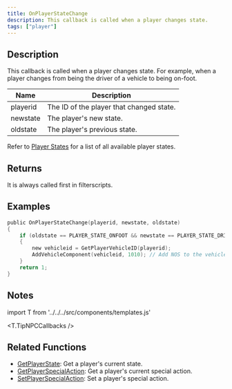 ```yaml
---
title: OnPlayerStateChange
description: This callback is called when a player changes state.
tags: ["player"]
---
```


## Description

This callback is called when a player changes state. For example, when a player changes from being the driver of a vehicle to being on-foot.

| Name     | Description                              |
| -------- | ---------------------------------------- |
| playerid | The ID of the player that changed state. |
| newstate | The player's new state.                  |
| oldstate | The player's previous state.             |

Refer to [Player States](../resources/playerstates.md) for a list of all available player states.

## Returns

It is always called first in filterscripts.

## Examples

```c
public OnPlayerStateChange(playerid, newstate, oldstate)
{
    if (oldstate == PLAYER_STATE_ONFOOT && newstate == PLAYER_STATE_DRIVER) // Player entered a vehicle as a driver
    {
        new vehicleid = GetPlayerVehicleID(playerid);
        AddVehicleComponent(vehicleid, 1010); // Add NOS to the vehicle
    }
    return 1;
}
```

## Notes

import T from '../../../src/components/templates.js'

<T.TipNPCCallbacks />

## Related Functions

- [GetPlayerState](../functions/GetPlayerState.md): Get a player's current state.
- [GetPlayerSpecialAction](../functions/GetPlayerSpecialAction.md): Get a player's current special action.
- [SetPlayerSpecialAction](../functions/SetPlayerSpecialAction.md): Set a player's special action.
